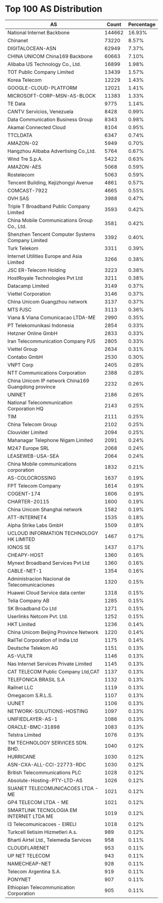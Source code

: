 # Top 100 AS Distribution
| AS | Count | Percentage |
|----|----|----|
| National Internet Backbone | 144662 | 16.93% |
| Chinanet | 73220 | 8.57% |
| DIGITALOCEAN-ASN | 62949 | 7.37% |
| CHINA UNICOM China169 Backbone | 60663 | 7.10% |
| Alibaba US Technology Co., Ltd. | 16899 | 1.98% |
| TOT Public Company Limited | 13439 | 1.57% |
| Korea Telecom | 12229 | 1.43% |
| GOOGLE-CLOUD-PLATFORM | 12021 | 1.41% |
| MICROSOFT-CORP-MSN-AS-BLOCK | 11383 | 1.33% |
| TE Data | 9775 | 1.14% |
| CANTV Servicios, Venezuela | 8428 | 0.99% |
| Data Communication Business Group | 8343 | 0.98% |
| Akamai Connected Cloud | 8104 | 0.95% |
| TTCLDATA | 6347 | 0.74% |
| AMAZON-02 | 5949 | 0.70% |
| Hangzhou Alibaba Advertising Co.,Ltd. | 5764 | 0.67% |
| Wind Tre S.p.A. | 5422 | 0.63% |
| AMAZON-AES | 5068 | 0.59% |
| Rostelecom | 5063 | 0.59% |
| Tencent Building, Kejizhongyi Avenue | 4861 | 0.57% |
| COMCAST-7922 | 4665 | 0.55% |
| OVH SAS | 3988 | 0.47% |
| Triple T Broadband Public Company Limited | 3593 | 0.42% |
| China Mobile Communications Group Co., Ltd. | 3581 | 0.42% |
| Shenzhen Tencent Computer Systems Company Limited | 3392 | 0.40% |
| Turk Telekom | 3311 | 0.39% |
| Internet Utilities Europe and Asia Limited | 3266 | 0.38% |
| JSC ER-Telecom Holding | 3223 | 0.38% |
| HostRoyale Technologies Pvt Ltd | 3211 | 0.38% |
| Datacamp Limited | 3149 | 0.37% |
| Viettel Corporation | 3146 | 0.37% |
| China Unicom Guangzhou network | 3137 | 0.37% |
| MTS PJSC | 3113 | 0.36% |
| Viana & Viana Comunicacao LTDA-ME | 2990 | 0.35% |
| PT Telekomunikasi Indonesia | 2854 | 0.33% |
| Hetzner Online GmbH | 2833 | 0.33% |
| Iran Telecommunication Company PJS | 2805 | 0.33% |
| Viettel Group | 2634 | 0.31% |
| Contabo GmbH | 2530 | 0.30% |
| VNPT Corp | 2405 | 0.28% |
| NTT Communications Corporation | 2388 | 0.28% |
| China Unicom IP network China169 Guangdong province | 2232 | 0.26% |
| UNINET | 2186 | 0.26% |
| National Telecommunication Corporation HQ | 2143 | 0.25% |
| TIM | 2111 | 0.25% |
| China Telecom Group | 2102 | 0.25% |
| Clouvider Limited | 2094 | 0.25% |
| Mahanagar Telephone Nigam Limited | 2091 | 0.24% |
| M247 Europe SRL | 2068 | 0.24% |
| LEASEWEB-USA-SEA | 2064 | 0.24% |
| China Mobile communications corporation | 1832 | 0.21% |
| AS-COLOCROSSING | 1637 | 0.19% |
| FPT Telecom Company | 1614 | 0.19% |
| COGENT-174 | 1606 | 0.19% |
| CHARTER-20115 | 1600 | 0.19% |
| China Unicom Shanghai network | 1582 | 0.19% |
| ATT-INTERNET4 | 1535 | 0.18% |
| Alpha Strike Labs GmbH | 1509 | 0.18% |
| UCLOUD INFORMATION TECHNOLOGY HK LIMITED | 1467 | 0.17% |
| IONOS SE | 1437 | 0.17% |
| CHEAPY-HOST | 1360 | 0.16% |
| Mynext Broadband Services Pvt Ltd | 1360 | 0.16% |
| CABLE-NET-1 | 1354 | 0.16% |
| Administracion Nacional de Telecomunicaciones | 1320 | 0.15% |
| Huawei Cloud Service data center | 1318 | 0.15% |
| Telia Company AB | 1285 | 0.15% |
| SK Broadband Co Ltd | 1271 | 0.15% |
| Userlinks Netcom Pvt. Ltd. | 1252 | 0.15% |
| HKT Limited | 1236 | 0.14% |
| China Unicom Beijing Province Network | 1220 | 0.14% |
| RailTel Corporation of India Ltd | 1175 | 0.14% |
| Deutsche Telekom AG | 1151 | 0.13% |
| AS-VULTR | 1146 | 0.13% |
| Nas Internet Services Private Limited | 1145 | 0.13% |
| CAT TELECOM Public Company Ltd,CAT | 1137 | 0.13% |
| TELEFONICA BRASIL S.A | 1132 | 0.13% |
| Railnet LLC | 1119 | 0.13% |
| Omegacom S.R.L.S. | 1107 | 0.13% |
| UUNET | 1106 | 0.13% |
| NETWORK-SOLUTIONS-HOSTING | 1097 | 0.13% |
| UNIFIEDLAYER-AS-1 | 1086 | 0.13% |
| ORACLE-BMC-31898 | 1083 | 0.13% |
| Telstra Limited | 1076 | 0.13% |
| TM TECHNOLOGY SERVICES SDN. BHD. | 1040 | 0.12% |
| HURRICANE | 1030 | 0.12% |
| ASN-CXA-ALL-CCI-22773-RDC | 1030 | 0.12% |
| British Telecommunications PLC | 1028 | 0.12% |
| Absolute-Hosting-PTY-LTD-AS | 1026 | 0.12% |
| SUANET TELECOMUNICACOES LTDA - ME | 1021 | 0.12% |
| GP4 TELECOM LTDA - ME | 1021 | 0.12% |
| SMARTLINK TECNOLOGIA EM INTERNET LTDA ME | 1019 | 0.12% |
| I3 Telecomunicacoes - EIRELI | 1018 | 0.12% |
| Turkcell Iletisim Hizmetleri A.s. | 989 | 0.12% |
| Bharti Airtel Ltd., Telemedia Services | 958 | 0.11% |
| CLOUDFLARENET | 953 | 0.11% |
| UP NET TELECOM | 943 | 0.11% |
| NAMECHEAP-NET | 928 | 0.11% |
| Telecom Argentina S.A. | 919 | 0.11% |
| PONYNET | 907 | 0.11% |
| Ethiopian Telecommunication Corporation | 905 | 0.11% |
